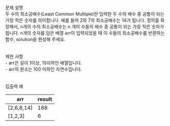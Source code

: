 <div class='title'>문제 설명</div>
<div class='textBox'>두 수의 최소공배수(Least Common Multiple)란 입력된 두 수의 배수 중 공통이 되는 가장 작은 숫자를 의미합니다. 예를 들어 2와 7의 최소공배수는 14가 됩니다. 정의를 확장해서, n개의 수의 최소공배수는 n 개의 수들의 배수 중 공통이 되는 가장 작은 숫자가 됩니다. n개의 숫자를 담은 배열 arr이 입력되었을 때 이 수들의 최소공배수를 반환하는 함수, solution을 완성해 주세요.</div>
</br>
<div class='line'></div>
</br>
<div class='title'>제한 사항</div>
<div class='restriction'>- arr은 길이 1이상, 15이하인 배열입니다.</div>
<div class='restriction'>- arr의 원소는 100 이하인 자연수입니다.</div>
</br>
<div class='line'></div>
</br>
<div class='title'>입출력 예</div>
<table>
<thead>
<tr>
<th>arr</th>
<th>result</th>
</tr>
</thead>
<tbody>
<tr>
<td>[2,6,8,14]</td>
<td>168</td>
</tr>
<tr>
<td>[1,2,3]</td>
<td>6</td>
</tr>
</tbody>
</table>
</br>

